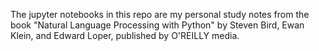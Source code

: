 The jupyter notebooks in this repo are my personal study notes from the book "Natural Language Processing with Python" by Steven Bird, Ewan Klein, and Edward Loper, published by O'REILLY media. 